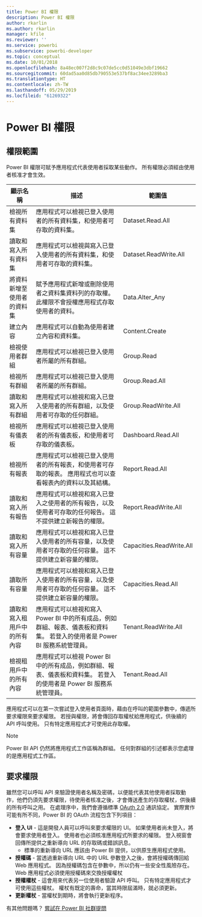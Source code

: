 ```yaml
---
title: Power BI 權限
description: Power BI 權限
author: rkarlin
ms.author: rkarlin
manager: kfile
ms.reviewer: ''
ms.service: powerbi
ms.subservice: powerbi-developer
ms.topic: conceptual
ms.date: 10/01/2018
ms.openlocfilehash: 8a48ec007f2d8c9c07de5cc0d51049e3dbf19662
ms.sourcegitcommit: 60dad5aa0d85db790553e537bf8ac34ee3289ba3
ms.translationtype: HT
ms.contentlocale: zh-TW
ms.lasthandoff: 05/29/2019
ms.locfileid: "61269322"
---
```

# <a name="power-bi-permissions"></a>Power BI 權限

## <a name="permission-scopes"></a>權限範圍

Power BI 權限可賦予應用程式代表使用者採取某些動作。 所有權限必須經由使用者核准才會生效。

| 顯示名稱 | 描述 | 範圍值 |
| --- | --- | --- |
| 檢視所有資料集 |應用程式可以檢視已登入使用者的所有資料集，和使用者可存取的資料集。 |Dataset.Read.All |
| 讀取和寫入所有資料集 |應用程式可以檢視與寫入已登入使用者的所有資料集，和使用者可存取的資料集。 |Dataset.ReadWrite.All |
| 將資料新增至使用者的資料集 |賦予應用程式新增或刪除使用者之資料集資料列的存取權。 此權限不會授權應用程式存取使用者的資料。 |Data.Alter_Any |
| 建立內容 |應用程式可以自動為使用者建立內容和資料集。 |Content.Create |
| 檢視使用者群組 |應用程式可以檢視已登入使用者所屬的所有群組。 |Group.Read |
| 檢視所有群組 |應用程式可以檢視已登入使用者所屬的所有群組。 |Group.Read.All |
| 讀取和寫入所有群組 |應用程式可以檢視和寫入已登入使用者的所有群組，以及使用者可存取的任何群組。 |Group.ReadWrite.All |
| 檢視所有儀表板 |應用程式可以檢視已登入使用者的所有儀表板，和使用者可存取的儀表板。 |Dashboard.Read.All |
| 檢視所有報表 |應用程式可以檢視已登入使用者的所有報表，和使用者可存取的報表。 應用程式也可以查看報表內的資料以及其結構。 |Report.Read.All |
| 讀取和寫入所有報告 |應用程式可以檢視和寫入已登入之使用者的所有報告，以及使用者可存取的任何報告。 這不提供建立新報告的權限。 |Report.ReadWrite.All |
| 讀取和寫入所有容量 |應用程式可以檢視和寫入已登入使用者的所有容量，以及使用者可存取的任何容量。 這不提供建立新容量的權限。 |Capacities.ReadWrite.All |
| 讀取所有容量 |應用程式可以檢視和寫入已登入使用者的所有容量，以及使用者可存取的任何容量。 這不提供建立新容量的權限。 |Capacities.Read.All |
| 讀取和寫入租用戶中的所有內容 |應用程式可以檢視和寫入 Power BI 中的所有成品，例如群組、報表、儀表板和資料集。 若登入的使用者是 Power BI 服務系統管理員。 |Tenant.ReadWrite.All |
| 檢視租用戶中的所有內容 |應用程式可以檢視 Power BI 中的所有成品，例如群組、報表、儀表板和資料集。 若登入的使用者是 Power BI 服務系統管理員。 |Tenant.Read.All |

應用程式可以在第一次嘗試登入使用者頁面時，藉由在呼叫的範圍參數中，傳遞所要求權限來要求權限。 若授與權限，將會傳回存取權杖給應用程式，供後續的 API 呼叫使用。 只有特定應用程式才可使用此存取權。

> [!NOTE]
> Power BI API 仍然將應用程式工作區稱為群組。 任何對群組的引述都表示您處理的是應用程式工作區。

## <a name="requesting-permissions"></a>要求權限

雖然您可以呼叫 API 來驗證使用者名稱及密碼，以便能代表其他使用者採取動作，他們仍須先要求權限，待使用者核准之後，才會傳送產生的存取權杖，供後續的所有呼叫之用。 在處理序中，我們會遵循標準 [OAuth 2.0](http://oauth.net/2/) 通訊協定。 實際實作可能有所不同，Power BI 的 OAuth 流程包含下列項目：

* **登入 UI** - 這是開發人員可以呼叫來要求權限的 UI。 如果使用者尚未登入，將會要求使用者登入。 使用者也必須核准應用程式所要求的權限。 登入視窗會回傳所提供之重新導向 URL 的存取碼或錯誤訊息。
  * 標準的重新導向 URL 應該由 Power BI 提供，以供原生應用程式使用。
* **授權碼** - 當透過重新導向 URL 中的 URL 參數登入之後，會將授權碼傳回給 Web 應用程式。 因為授權碼包含在參數中，所以仍有一些安全性風險存在。 Web 應用程式必須使用授權碼來交換授權權杖
* **授權權杖** - 這會用來代表另一位使用者驗證 API 呼叫。 只有特定應用程式才可使用這些權杖。 權杖有既定的壽命，當其時限屆滿時，就必須更新。
* **更新權杖** - 當權杖到期時，將會執行更新程序。

有其他問題嗎？ [嘗試在 Power BI 社群提問](http://community.powerbi.com/)